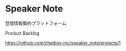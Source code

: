 # Speaker Note 

登壇情報集約プラットフォーム

Product Backlog 

https://github.com/chatbox-inc/speaker_note/projects/1
